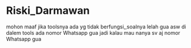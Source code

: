 # Riski_Darmawan
mohon maaf jika toolsnya ada yg tidak berfungsi,,soalnya lelah gua asw di dalem tools ada nomor Whatsapp gua jadi kalau mau nanya sv aj nomor Whatsapp gua
